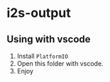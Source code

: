 # i2s-output

## Using with vscode
1. Install `PlatformIO`
2. Open this folder with vscode.
3. Enjoy